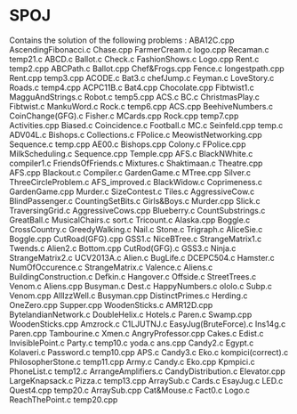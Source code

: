 # SPOJ

Contains the solution of the following problems :
ABA12C.cpp           AscendingFibonacci.c    Chase.cpp              FarmerCream.c       logo.cpp               Recaman.c         temp21.c
ABCD.c               Ballot.c                Check.c                FashionShows.c      Logo.cpp               Rent.c            temp2.cpp
ABCPath.c            Ballot.cpp              Chef&Frogs.cpp         Fence.c             longestpath.cpp        Rent.cpp          temp3.cpp
ACODE.c              Bat3.c                  chefJump.c             Feyman.c            LoveStory.c            Roads.c           temp4.cpp
ACPC11B.c            Bat4.cpp                Chocolate.cpp          Fibtwist1.c         MagguAndStrings.c      Robot.c           temp5.cpp
ACS.c                BC.c                    ChristmasPlay.c        Fibtwist.c          MankuWord.c            Rock.c            temp6.cpp
ACS.cpp              BeehiveNumbers.c        CoinChange(GFG).c      Fisher.c            MCards.cpp             Rock.cpp          temp7.cpp
Activities.cpp       Biased.c                Coincidence.c          Football.c          MC.c                   Seinfeld.cpp      temp.c
ADV04L.c             Bishops.c               Collections.c          FPolice.c           MeowistNetworking.cpp  Sequence.c        temp.cpp
AE00.c               Bishops.cpp             Colony.c               FPolice.cpp         MilkScheduling.c       Sequence.cpp      Temple.cpp
AFS.c                BlackNWhite.c           compiler1.c            FriendsOfFriends.c  Mixtures.c             Shaktimaan.c      Theatre.cpp
AFS.cpp              Blackout.c              Compiler.c             GardenGame.c        MTree.cpp              Silver.c          ThreeCircleProblem.c
AFS_improved.c       BlackWidow.c            Coprimeness.c          GardenGame.cpp      Murder.c               SizeContest.c     Tiles.c
AggressiveCow.c      BlindPassenger.c        CountingSetBits.c      Girls&Boys.c        Murder.cpp             Slick.c           TraversingGrid.c
AggressiveCows.cpp   Blueberry.c             CountSubstrings.c      GreatBall.c         MusicalChairs.c        sort.c            Tricount.c
Alaska.cpp           Boggle.c                CrossCountry.c         GreedyWalking.c     Nail.c                 Stone.c           Trigraph.c
AliceSie.c           Boggle.cpp              CutRoad(GFG).cpp       GSS1.c              NiceBTree.c            StrangeMatrix1.c  Twends.c
Alien2.c             Bottom.cpp              CutRod(GFG).c          GSS3.c              Ninja.c                StrangeMatrix2.c  UCV2013A.c
Alien.c              BugLife.c               DCEPC504.c             Hamster.c           NumOfOccurence.c       StrangeMatrix.c   Valence.c
Aliens.c             BuildingConstruction.c  Defkin.c               Hangover.c          Offside.c              StreetTrees.c     Venom.c
Aliens.cpp           Busyman.c               Dest.c                 HappyNumbers.c      ololo.c                Subp.c            Venom.cpp
AllIzzWell.c         Busyman.cpp             DistinctPrimes.c       Herding.c           OneZero.cpp            Supper.cpp        WoodenSticks.c
AMR12D.cpp           BytelandianNetwork.c    DoubleHelix.c          Hotels.c            Paren.c                Swamp.cpp         WoodenSticks.cpp
Amzrock.c            C1LJUTNJ.c              EasyJug(BruteForce).c  Ins14g.c            Paren.cpp              Tambourine.c      Xmen.c
AngryProfessor.cpp   Cakes.c                 Edist.c                InvisiblePoint.c    Party.c                temp10.c          yoda.c
ans.cpp              Candy2.c                Egypt.c                Kolaveri.c          Password.c             temp10.cpp
APS.c                Candy3.c                Eko.c                  kompici(correct).c  PhilosopherStone.c     temp11.cpp
Army.c               Candy.c                 Eko.cpp                Kpmpici.c           PhoneList.c            temp12.c
ArrangeAmplifiers.c  CandyDistribution.c     Elevator.cpp           LargeKnapsack.c     Pizza.c                temp13.cpp
ArraySub.c           Cards.c                 EsayJug.c              LED.c               Quest4.cpp             temp20.c
ArraySub.cpp         Cat&Mouse.c             Fact0.c                Logo.c              ReachThePoint.c        temp20.cpp

